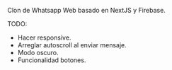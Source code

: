 Clon de Whatsapp Web basado en NextJS y Firebase.

TODO:
- Hacer responsive.
- Arreglar autoscroll al enviar mensaje.
- Modo oscuro.
- Funcionalidad botones.